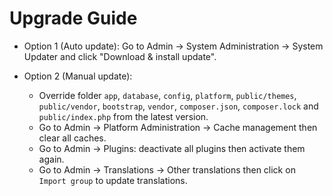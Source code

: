 # Upgrade Guide

- Option 1 (Auto update): 
  Go to Admin -> System Administration -> System Updater and click "Download & install update".

- Option 2 (Manual update):
  - Override folder `app`, `database`, `config`, `platform`, `public/themes`, `public/vendor`, `bootstrap`, `vendor`, `composer.json`, `composer.lock` and `public/index.php` from the latest version.
  - Go to Admin -> Platform Administration -> Cache management then clear all caches.
  - Go to Admin -> Plugins: deactivate all plugins then activate them again.
  - Go to Admin -> Translations -> Other translations then click on `Import group` to update translations.
